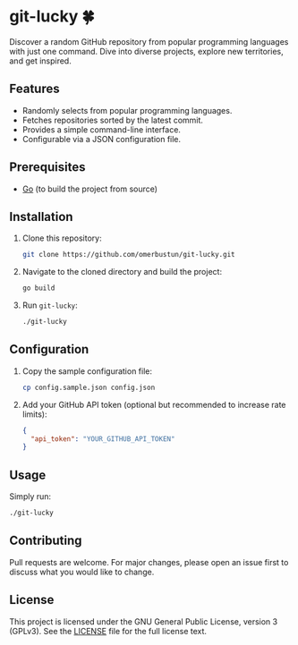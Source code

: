 git-lucky 🍀
============

Discover a random GitHub repository from popular programming languages with just one command. Dive into diverse projects, explore new territories, and get inspired.

Features
--------

*   Randomly selects from popular programming languages.
*   Fetches repositories sorted by the latest commit.
*   Provides a simple command-line interface.
*   Configurable via a JSON configuration file.

Prerequisites
-------------

*   [Go](https://golang.org/dl/) (to build the project from source)

Installation
------------

1.  Clone this repository:
    

    
    ```bash
    git clone https://github.com/omerbustun/git-lucky.git
    ```
    
2.  Navigate to the cloned directory and build the project:
    

    
    ```bash
    go build
    ```
    
3.  Run `git-lucky`:
    

    ```bash
    ./git-lucky
    ```
    

Configuration
-------------

1.  Copy the sample configuration file:
    

    ```bash
    cp config.sample.json config.json
    ```
    
2.  Add your GitHub API token (optional but recommended to increase rate limits):
    
    
    ```json
    {
      "api_token": "YOUR_GITHUB_API_TOKEN"
    }
    ```
    

Usage
-----

Simply run:

```bash
./git-lucky
```

Contributing
------------

Pull requests are welcome. For major changes, please open an issue first to discuss what you would like to change.

License
-------

This project is licensed under the GNU General Public License, version 3 (GPLv3). See the [LICENSE](LICENSE) file for the full license text.
